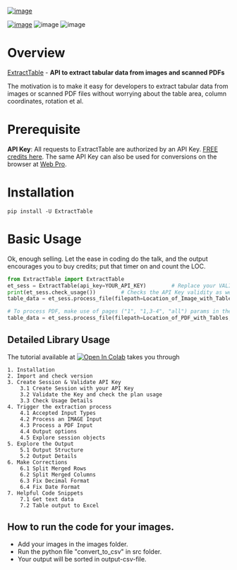 [![image](https://i.imgur.com/2Hihfwwg.png)](https://extracttable.com?ref=github-ET)

[![image](https://img.shields.io/pypi/v/extracttable.svg?maxAge=3600)](https://pypi.org/project/extracttable/) ![image](https://img.shields.io/github/license/ExtractTable/ExtractTable-py) ![image](https://img.shields.io/badge/python-3.5%20%7C%203.6%20%7C%203.7-blue)
  
# Overview
[ExtractTable](https://extracttable.com) - **API to extract tabular data from images and scanned PDFs**

The motivation is to make it easy for developers to extract tabular data from images or scanned PDF files without worrying about the table area, column coordinates, rotation et al.

# Prerequisite

**API Key**: All requests to ExtractTable are authorized by an API Key. [FREE credits here](https://extracttable.com/signup/trial.html). The same API Key can also be used for conversions on the browser at [Web Pro](https://extracttable.com/pro.html).


# Installation

`pip install -U ExtractTable`


# Basic Usage
Ok, enough selling. Let the ease in coding do the talk, and the output encourages you to buy credits; put that timer on and count the LOC.


```python
from ExtractTable import ExtractTable
et_sess = ExtractTable(api_key=YOUR_API_KEY)        # Replace your VALID API Key here
print(et_sess.check_usage())        # Checks the API Key validity as well as shows associated plan usage 
table_data = et_sess.process_file(filepath=Location_of_Image_with_Tables, output_format="df")

# To process PDF, make use of pages ("1", "1,3-4", "all") params in the read_pdf function
table_data = et_sess.process_file(filepath=Location_of_PDF_with_Tables, output_format="df", pages="all")
```

## Detailed Library Usage
The tutorial available at <a href="https://colab.research.google.com/drive/15kiboWawzGG7pX3gEsyzn1P-fcu1tA5O?usp=sharing" target="_parent"><img src="https://colab.research.google.com/assets/colab-badge.svg" alt="Open In Colab"/></a> takes you through

```Markup
1. Installation
2. Import and check version
3. Create Session & Validate API Key
    3.1 Create Session with your API Key
    3.2 Validate the Key and check the plan usage
    3.3 Check Usage Details
4. Trigger the extraction process
    4.1 Accepted Input Types
    4.2 Process an IMAGE Input
    4.3 Process a PDF Input
    4.4 Output options
    4.5 Explore session objects
5. Explore the Output
    5.1 Output Structure
    5.2 Output Details
6. Make Corrections
    6.1 Split Merged Rows
    6.2 Split Merged Columns
    6.3 Fix Decimal Format
    6.4 Fix Date Format
7. Helpful Code Snippets
    7.1 Get text data
    7.2 Table output to Excel
```

## How to run the code for your images.
* Add your images in the images folder.
* Run the python file "convert_to_csv" in src folder.
* Your output will be sorted in output-csv-file.




